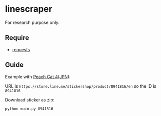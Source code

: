 # linescraper

For research purpose only.

## Require

- [requests](https://pypi.org/project/requests/)

## Guide

Example with [Peach Cat 4(JPN)](https://store.line.me/stickershop/product/8941816/en):

URL is `https://store.line.me/stickershop/product/8941816/en` so the ID is `8941816`

Download sticker as zip:

```sh
python main.py 8941816
```
